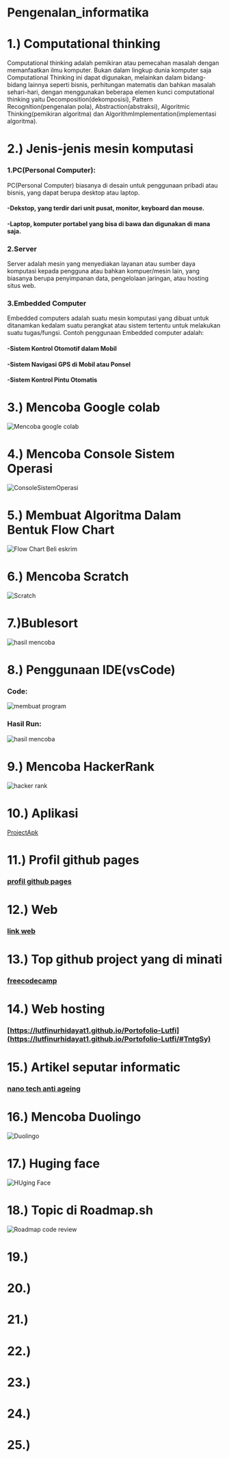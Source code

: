 # Pengenalan_informatika
# 1.) Computational thinking
Computational thinking adalah pemikiran atau pemecahan masalah dengan memanfaatkan ilmu komputer. Bukan dalam lingkup dunia komputer saja Computational Thinking ini dapat digunakan, melainkan dalam bidang-bidang lainnya seperti bisnis, perhitungan matematis dan bahkan masalah sehari-hari, dengan menggunakan beberapa elemen kunci computational thinking yaitu Decomposition(dekomposisi), Pattern Recognition(pengenalan pola), Abstraction(abstraksi), Algoritmic Thinking(pemikiran algoritma) dan AlgorithmImplementation(implementasi algoritma).

# 2.) Jenis-jenis mesin komputasi 
### 1.PC(Personal Computer):
PC(Personal Computer) biasanya di desain untuk penggunaan pribadi atau bisnis, yang dapat berupa desktop atau laptop.
 #### -Dekstop, yang terdir dari unit pusat, monitor, keyboard dan mouse. 
 #### -Laptop, komputer portabel yang bisa di bawa dan digunakan di mana saja.
### 2.Server
Server adalah mesin yang menyediakan layanan atau sumber daya komputasi kepada pengguna atau bahkan kompuer/mesin lain, yang biasanya berupa penyimpanan data, pengelolaan jaringan, atau hosting situs web.
### 3.Embedded Computer
Embedded computers adalah suatu mesin komputasi yang dibuat untuk ditanamkan kedalam suatu perangkat atau sistem tertentu untuk melakukan suatu tugas/fungsi. Contoh penggunaan Embedded computer adalah:
#### -Sistem Kontrol Otomotif dalam Mobil
#### -Sistem Navigasi GPS di Mobil atau Ponsel
#### -Sistem Kontrol Pintu Otomatis

# 3.) Mencoba Google colab
![Mencoba google colab](https://drive.google.com/uc?id=1yA5F_bfX7KJ2SNTO1dUmdctfsU7LLiMh)

# 4.) Mencoba Console Sistem Operasi
![ConsoleSistemOperasi](https://drive.google.com/uc?id=1hsZbsl8hf00gvmhBuR4fDcc4UvhDTU9M)

# 5.) Membuat Algoritma Dalam Bentuk Flow Chart
![Flow Chart Beli eskrim](https://drive.google.com/uc?id=1LuOs6zqbfwKOTSUTm_9MnglPW3BkZaMs)

# 6.) Mencoba Scratch
![Scratch](https://drive.google.com/uc?id=1qdaTXvH_DuTPKLSSdno611ayBHVTEMxX)

# 7.)Bublesort
![hasil mencoba](https://drive.google.com/uc?id=13aVXRI5lmAfbjxGWpdS1Q1K-mWaiCvCv)

# 8.) Penggunaan IDE(vsCode)
### Code:
![membuat program](https://drive.google.com/uc?id=1tnkZutsUCG3TetNFRqKBx54c_W-86SVy)
### Hasil Run:
![hasil mencoba](https://drive.google.com/uc?id=13aVXRI5lmAfbjxGWpdS1Q1K-mWaiCvCv)

# 9.) Mencoba HackerRank
![hacker rank](https://drive.google.com/uc?id=1LnJcFBYlHzFOyYbW1tYDerRh-vfeW54z)

# 10.) Aplikasi
[ProjectApk](https://github.com/LutfiNurhidayat1/ProjectApk/blob/main/About_My_Apk.md)

# 11.) Profil github pages
### [profil github pages](https://lutfinurhidayat1.github.io/Portofolio-Lutfi/#TntgSy)

# 12.) Web
### [link web](https://lutfinurhidayat1.github.io/Portofolio-Lutfi/#TntgSy)

# 13.) Top github project yang di minati
### [freecodecamp](https://drive.google.com/uc?id=1N3r69ZU_34DaTxEWkIwT8Hna_7tt3ojm)

# 14.) Web hosting
### [https://lutfinurhidayat1.github.io/Portofolio-Lutfi](https://lutfinurhidayat1.github.io/Portofolio-Lutfi/#TntgSy)

# 15.) Artikel seputar informatic
### [nano tech anti ageing](https://drive.google.com/uc?id=15Zuvgg_u2xmIuj4iTfjZyvQLeU14MRkt)

# 16.) Mencoba Duolingo
![Duolingo](https://drive.google.com/uc?id=1unFhyK8sl-g8emL9nwppTdkLk0W17NWA)

# 17.) Huging face
![HUging Face](https://drive.google.com/uc?id=1lG9UlsbHYEbXdDshiAIC7ofAVPGhatK8)

# 18.) Topic di Roadmap.sh
![Roadmap code review](https://drive.google.com/uc?id=1C1-Lvvje-XZ8ZnY1yaSlcGV3JAq-1_v5)

# 19.) 

# 20.)

# 21.)

# 22.)

# 23.)

# 24.)

# 25.)
